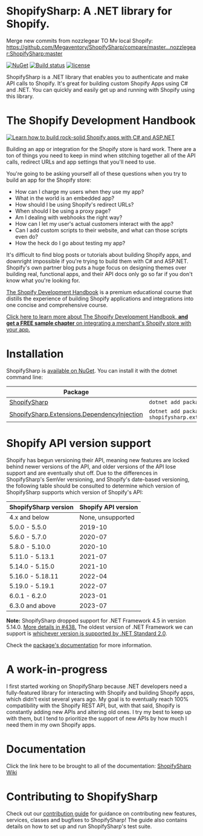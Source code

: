 # ShopifySharp: A .NET library for Shopify.

Merge new commits from nozzlegear TO Mv local Shopify:
https://github.com/Megaventory/ShopifySharp/compare/master...nozzlegear:ShopifySharp:master

[![NuGet](https://img.shields.io/nuget/v/ShopifySharp.svg?maxAge=3600)](https://www.nuget.org/packages/ShopifySharp/)
[![Build status](https://github.com/nozzlegear/ShopifySharp/actions/workflows/build-and-test.yml/badge.svg?branch=master)](https://github.com/nozzlegear/ShopifySharp/actions/workflows/build-and-test.yml)
[![license](https://img.shields.io/github/license/nozzlegear/shopifysharp.svg?maxAge=3600)](https://github.com/nozzlegear/shopifysharp/blob/master/LICENSE)

ShopifySharp is a .NET library that enables you to authenticate and make API calls to Shopify. It's great for building custom Shopify Apps using C# and .NET. You can quickly and easily get up and running with Shopify using this library.

# The Shopify Development Handbook

[![Learn how to build rock-solid Shopify apps with C# and ASP.NET](https://i.imgur.com/9GgDjK0.png)](https://nozzlegear.com/shopify-development-handbook?ref=ShopifySharp)

Building an app or integration for the Shopify store is hard work. There are a ton of things you need to keep in mind when stitching together all of the API calls, redirect URLs and app settings that you'll need to use.

You're going to be asking yourself all of these questions when you try to build an app for the Shopify store:

-   How can I charge my users when they use my app?
-   What in the world is an embedded app?
-   How should I be using Shopify's redirect URLs?
-   When should I be using a proxy page?
-   Am I dealing with webhooks the right way?
-   How can I let my user's actual customers interact with the app?
-   Can I add custom scripts to their website, and what can those scripts even do?
-   How the heck do I go about testing my app?

It's difficult to find blog posts or tutorials about building Shopify apps, and downright impossible if you're trying to build them with C# and ASP.NET. Shopify's own partner blog puts a huge focus on designing themes over building real, functional apps, and their API docs only go so far if you don't know what you're looking for.

[The Shopify Development Handbook](https://nozzlegear.com/shopify-development-handbook?ref=ShopifySharp) is a premium educational course that distills the experience of building Shopify applications and integrations into one concise and comprehensive course.

[Click here to learn more about The Shopify Development Handbook, **and get a FREE sample chapter** on integrating a merchant's Shopify store with your app.](https://nozzlegear.com/shopify-development-handbook?ref=ShopifySharp)

# Installation

ShopifySharp is [available on NuGet](https://www.nuget.org/packages/ShopifySharp/). You can install it with the dotnet command line:

| Package                                                                                                                   | Installation                                                     | Documentation                                                                               |
|---------------------------------------------------------------------------------------------------------------------------|------------------------------------------------------------------|---------------------------------------------------------------------------------------------|
| [ShopifySharp](https://www.nuget.org/packages/ShopifySharp)                                                               | `dotnet add package shopifysharp`                                | [Click here.](https://github.com/nozzlegear/ShopifySharp/wiki)                              |
| [ShopifySharp.Extensions.DependencyInjection](https://www.nuget.org/packages/ShopifySharp.Extensions.DependencyInjection) | `dotnet add package shopifysharp.extensions.dependencyinjection` | [Click here.](./ShopifySharp.Extensions.DependencyInjection/README.md)                      |

# Shopify API version support

Shopify has begun versioning their API, meaning new features are locked behind newer versions of the API, and older versions of the API lose support and are eventually shut off. Due to the differences in ShopifySharp's SemVer versioning, and Shopify's date-based versioning, the following table should be consulted to determine which version of ShopifySharp supports which version of Shopify's API:

| ShopifySharp version | Shopify API version |
|----------------------|---------------------|
| 4.x and below        | None, unsupported   |
| 5.0.0 - 5.5.0        | 2019-10             |
| 5.6.0 - 5.7.0        | 2020-07             |
| 5.8.0 - 5.10.0       | 2020-10             |
| 5.11.0 - 5.13.1      | 2021-07             |
| 5.14.0 - 5.15.0      | 2021-10             |
| 5.16.0 - 5.18.11     | 2022-04             |
| 5.19.0 - 5.19.1      | 2022-07             |
| 6.0.1 - 6.2.0        | 2023-01             |
| 6.3.0 and above      | 2023-07             |

**Note:** ShopifySharp dropped support for .NET Framework 4.5 in version 5.14.0. [More details in #438.](https://github.com/nozzlegear/ShopifySharp/issues/438)
The oldest version of .NET Framework we can support is [whichever version is supported by .NET Standard 2.0](https://learn.microsoft.com/en-us/dotnet/standard/net-standard?tabs=net-standard-2-0#net-standard-versions).


Check the [package's documentation](./ShopifySharp.Extensions.DependencyInjection/README.md) for more information.

# A work-in-progress

I first started working on ShopifySharp because .NET developers need a fully-featured library for interacting with Shopify and building Shopify apps, which didn't exist several years ago. My goal is to eventually reach 100% compatibility with the Shopify REST API, but, with that said, Shopify is constantly adding new APIs and altering old ones. I try my best to keep up with them, but I tend to prioritize the support of new APIs by how much I need them in my own Shopify apps.

# Documentation

Click the link here to be brought to all of the documentation: [ShopifySharp Wiki](https://github.com/nozzlegear/ShopifySharp/wiki)

# Contributing to ShopifySharp

Check out our [contribution guide](https://github.com/nozzlegear/ShopifySharp/blob/master/docs/contribution-guide.md) for guidance on contributing new features, services, classes and bugfixes to ShopifySharp! The guide also contains details on how to set up and run ShopifySharp's test suite.
